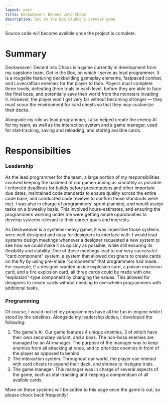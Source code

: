 ```yaml
---
layout: post
title: Deckweaver: Decent into Chaos
description: Get in the Box Studio's premier game
---
```


Source code will become avalible once the project is complete.

Summary
=======

Deckweaver: Decent into Chaos is a game currently in development from my capstone team, Get in the Box, on which I serve as lead programmer. It is a rougelite featuring deckbuilding gameplay
elements, fastpaced combat, and Lovecraftian enemies for the player to face. Players must complete three levels, defeating three trials in each level, before they are able to face the final boss,
and potentially save their world from the monsters invading it. However, the player won't get very far without becoming stronger &mdash; they must scour the environment for card chests so that
they may customize their decks.

Alongside my role as lead programmer, I also helped create the enemy AI for my team, as well as the interaction system and a game manager, used for stat-tracking, saving and reloading, and 
storing avalible cards.

Responsibilties
===============

### Leadership ###

As the lead programmer for the team, a large portion of my responsibilities involved keeping the backend of our game running as smoothly as possible. I enforced deadlines for builds before
presentations and other important due dates, maintained code standards to ensure quality across the entire code base, and conducted code reviews to confirm those standards were met. I was also
in charge of programmers' sprint planning, and would assign tasks on a biweekly basis. This involved hours-estimates, and ensuring the programmers working under me were getting ample opprotunities
to develop systems relevant to their career goals and interests.

As Deckweaver is a systems-heavy game, it was imperitive those systems were well-designed and easy for designers to interface with. I would lead systems design meetings whenever a designer
requested a new system to see how we could make it as quickly as possible, while still ensuring its flexibility and stability. One of these meetings lead to our very successful "card component"
system, a system that allowed designers to create cards on the fly by using pre-made "components" that programmers had made. For example, if a designer wanted an ice explosion card, a poison explosion
card, and a fire explosion card, all three cards could be made with one "explosion"-type component by changing the values. This allowed for designers to create cards without needing to overwhelm
programmers with additional tasks.

### Programming ###

Of course, I would not let my programmers have all the fun in-engine while I stood by the sidelines. Alongside my leadership duties, I developed the following:
1. The game's AI. Our game features 4 unique enemies, 3 of which have their own secondary variant, and a boss. The non-boss enemies are managed by an AI-manager. The purpose of the manager
was to keep enemies from all attacking at once, and to prioritize enemies in front of the player as opposed to behind. 
2. The interaction system. Throughout our world, the player can interact with card chests to expand their deck, and shrines to instigate trials. 
3. The game manager. This manager was in charge of several aspects of the game, such as stat-tracking and keeping a compendium of all avalible cards. 

More on these systems will be added to this page once the game is out, so please check back frequently!